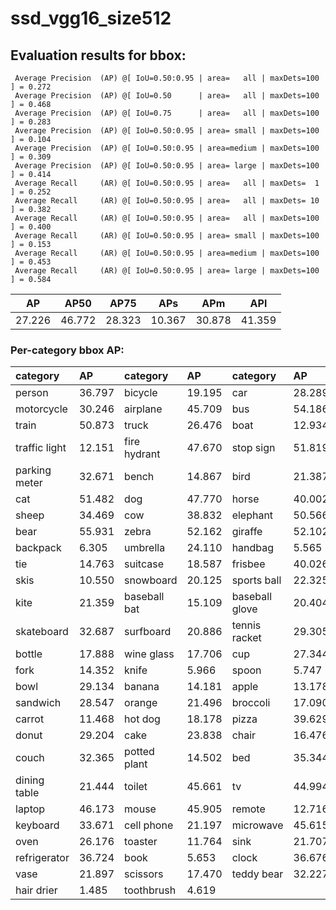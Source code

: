 # ssd_vgg16_size512  

## Evaluation results for bbox:  

```  
 Average Precision  (AP) @[ IoU=0.50:0.95 | area=   all | maxDets=100 ] = 0.272
 Average Precision  (AP) @[ IoU=0.50      | area=   all | maxDets=100 ] = 0.468
 Average Precision  (AP) @[ IoU=0.75      | area=   all | maxDets=100 ] = 0.283
 Average Precision  (AP) @[ IoU=0.50:0.95 | area= small | maxDets=100 ] = 0.104
 Average Precision  (AP) @[ IoU=0.50:0.95 | area=medium | maxDets=100 ] = 0.309
 Average Precision  (AP) @[ IoU=0.50:0.95 | area= large | maxDets=100 ] = 0.414
 Average Recall     (AR) @[ IoU=0.50:0.95 | area=   all | maxDets=  1 ] = 0.252
 Average Recall     (AR) @[ IoU=0.50:0.95 | area=   all | maxDets= 10 ] = 0.382
 Average Recall     (AR) @[ IoU=0.50:0.95 | area=   all | maxDets=100 ] = 0.400
 Average Recall     (AR) @[ IoU=0.50:0.95 | area= small | maxDets=100 ] = 0.153
 Average Recall     (AR) @[ IoU=0.50:0.95 | area=medium | maxDets=100 ] = 0.453
 Average Recall     (AR) @[ IoU=0.50:0.95 | area= large | maxDets=100 ] = 0.584
```  
|   AP   |  AP50  |  AP75  |  APs   |  APm   |  APl   |  
|:------:|:------:|:------:|:------:|:------:|:------:|  
| 27.226 | 46.772 | 28.323 | 10.367 | 30.878 | 41.359 |

### Per-category bbox AP:  

| category      | AP     | category     | AP     | category       | AP     |  
|:--------------|:-------|:-------------|:-------|:---------------|:-------|  
| person        | 36.797 | bicycle      | 19.195 | car            | 28.289 |  
| motorcycle    | 30.246 | airplane     | 45.709 | bus            | 54.186 |  
| train         | 50.873 | truck        | 26.476 | boat           | 12.934 |  
| traffic light | 12.151 | fire hydrant | 47.670 | stop sign      | 51.819 |  
| parking meter | 32.671 | bench        | 14.867 | bird           | 21.387 |  
| cat           | 51.482 | dog          | 47.770 | horse          | 40.002 |  
| sheep         | 34.469 | cow          | 38.832 | elephant       | 50.566 |  
| bear          | 55.931 | zebra        | 52.162 | giraffe        | 52.102 |  
| backpack      | 6.305  | umbrella     | 24.110 | handbag        | 5.565  |  
| tie           | 14.763 | suitcase     | 18.587 | frisbee        | 40.026 |  
| skis          | 10.550 | snowboard    | 20.125 | sports ball    | 22.325 |  
| kite          | 21.359 | baseball bat | 15.109 | baseball glove | 20.404 |  
| skateboard    | 32.687 | surfboard    | 20.886 | tennis racket  | 29.305 |  
| bottle        | 17.888 | wine glass   | 17.706 | cup            | 27.344 |  
| fork          | 14.352 | knife        | 5.966  | spoon          | 5.747  |  
| bowl          | 29.134 | banana       | 14.181 | apple          | 13.178 |  
| sandwich      | 28.547 | orange       | 21.496 | broccoli       | 17.090 |  
| carrot        | 11.468 | hot dog      | 18.178 | pizza          | 39.629 |  
| donut         | 29.204 | cake         | 23.838 | chair          | 16.476 |  
| couch         | 32.365 | potted plant | 14.502 | bed            | 35.344 |  
| dining table  | 21.444 | toilet       | 45.661 | tv             | 44.994 |  
| laptop        | 46.173 | mouse        | 45.905 | remote         | 12.716 |  
| keyboard      | 33.671 | cell phone   | 21.197 | microwave      | 45.615 |  
| oven          | 26.176 | toaster      | 11.764 | sink           | 21.707 |  
| refrigerator  | 36.724 | book         | 5.653  | clock          | 36.676 |  
| vase          | 21.897 | scissors     | 17.470 | teddy bear     | 32.227 |  
| hair drier    | 1.485  | toothbrush   | 4.619  |                |        |
